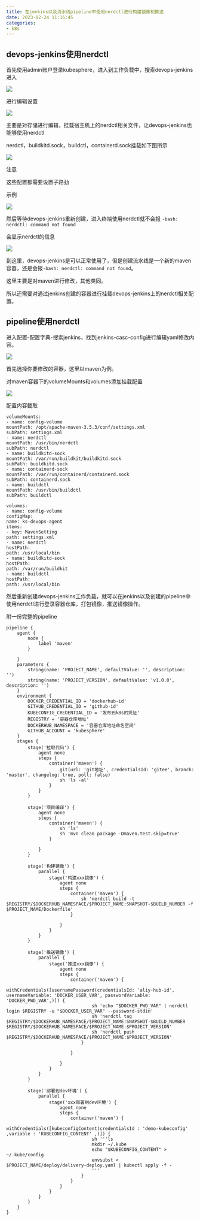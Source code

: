 ```yaml
---
title: 在jenkins以及流水线pipeline中使用nerdctl进行构建镜像和推送
date: 2023-02-24 11:16:45
categories: 
- k8s
---
```


## devops-jenkins使用nerdctl

首先使用admin账户登录kubesphere，进入到工作负载中，搜索devops-jenkins进入

![](2023/02/24/在jenkins以及流水线pipeline中使用nerdctl进行构建镜像和推送/01.png)

进行编辑设置

![](2023/02/24/在jenkins以及流水线pipeline中使用nerdctl进行构建镜像和推送/02.png)

主要是对存储进行编辑，挂载宿主机上的nerdctl相关文件，让devops-jenkins也能够使用nerdctl

nerdctl，buildkitd.sock，buildctl，containerd.sock挂载如下图所示

![](2023/02/24/在jenkins以及流水线pipeline中使用nerdctl进行构建镜像和推送/03.png)

注意

这些配置都需要设置子路劲

示例

![](2023/02/24/在jenkins以及流水线pipeline中使用nerdctl进行构建镜像和推送/04.png)

然后等待devops-jenkins重新创建，进入终端使用nerdctl就不会报 `-bash: nerdctl: command not found`

会显示nerdctl的信息

![](2023/02/24/在jenkins以及流水线pipeline中使用nerdctl进行构建镜像和推送/05.png)

到这里，devops-jenkins是可以正常使用了，但是创建流水线是一个新的maven容器，还是会报`-bash: nerdctl: command not found`。

这里主要是对maven进行修改，其他类同。

所以还需要对通过jenkins创建的容器进行挂载devops-jenkins上的nerdctl相关配置。

## pipeline使用nerdctl

进入配置-配置字典-搜索jenkins，找到jenkins-casc-config进行编辑yaml修改内容。

![](2023/02/24/在jenkins以及流水线pipeline中使用nerdctl进行构建镜像和推送/06.png)

首先选择你要修改的容器，这里以maven为例。

对maven容器下的volumeMounts和volumes添加挂载配置

![](2023/02/24/在jenkins以及流水线pipeline中使用nerdctl进行构建镜像和推送/07.png)

配置内容截取

```
volumeMounts:
- name: config-volume
mountPath: /opt/apache-maven-3.5.3/conf/settings.xml
subPath: settings.xml
- name: nerdctl
mountPath: /usr/bin/nerdctl
subPath: nerdctl
- name: buildkitd-sock
mountPath: /var/run/buildkit/buildkitd.sock
subPath: buildkitd.sock
- name: containerd-sock
mountPath: /var/run/containerd/containerd.sock
subPath: containerd.sock                           
- name: buildctl
mountPath: /usr/bin/buildctl
subPath: buildctl

volumes:
- name: config-volume
configMap:
name: ks-devops-agent
items:
- key: MavenSetting
path: settings.xml
- name: nerdctl
hostPath:
path: /usr/local/bin
- name: buildkitd-sock
hostPath:
path: /var/run/buildkit
- name: buildctl
hostPath:
path: /usr/local/bin 
```

然后重新创建devops-jenkins工作负载，就可以在jenkins以及创建的pipeline中使用nerdctl进行登录容器仓库，打包镜像，推送镜像操作。

附一份完整的pipeline

```
pipeline {
    agent {
        node {
            label 'maven'
        }

    }
    parameters {
        string(name: 'PROJECT_NAME', defaultValue: '', description: '')
        string(name: 'PROJECT_VERSION', defaultValue: 'v1.0.0', description: '')
    }
    environment {
        DOCKER_CREDENTIAL_ID = 'dockerhub-id'
        GITHUB_CREDENTIAL_ID = 'github-id'
        KUBECONFIG_CREDENTIAL_ID = '发布到k8s的凭证'
        REGISTRY = '容器仓库地址'
        DOCKERHUB_NAMESPACE = '容器仓库地址命名空间'
        GITHUB_ACCOUNT = 'kubesphere'
    }
    stages {
        stage('拉取代码') {
            agent none
            steps {
                container('maven') {
                    git(url: 'git地址', credentialsId: 'gitee', branch: 'master', changelog: true, poll: false)
                    sh 'ls -al'
                }
            }
        }

        stage('项目编译') {
            agent none
            steps {
                container('maven') {
                    sh 'ls'
                    sh 'mvn clean package -Dmaven.test.skip=true'
                }

            }
        }

        stage('构建镜像') {
            parallel {
                stage('构建xxx镜像') {
                    agent none
                    steps {
                        container('maven') {
                            sh 'nerdctl build -t $REGISTRY/$DOCKERHUB_NAMESPACE/$PROJECT_NAME:SNAPSHOT-$BUILD_NUMBER -f $PROJECT_NAME/Dockerfile'
                        }

                    }
                }
            }
        }

        stage('推送镜像') {
            parallel {
                stage('推送xxx镜像') {
                    agent none
                    steps {
                        container('maven') {
                            withCredentials([usernamePassword(credentialsId: 'aliy-hub-id', usernameVariable: 'DOCKER_USER_VAR', passwordVariable: 'DOCKER_PWD_VAR',)]) {
                                sh 'echo "$DOCKER_PWD_VAR" | nerdctl login $REGISTRY -u "$DOCKER_USER_VAR" --password-stdin'
                                sh 'nerdctl tag $REGISTRY/$DOCKERHUB_NAMESPACE/$PROJECT_NAME:SNAPSHOT-$BUILD_NUMBER $REGISTRY/$DOCKERHUB_NAMESPACE/$PROJECT_NAME:$PROJECT_VERSION'
                                sh 'nerdctl push  $REGISTRY/$DOCKERHUB_NAMESPACE/$PROJECT_NAME:$PROJECT_VERSION'
                            }

                        }

                    }
                }
            }
        }

        stage('部署到dev环境') {
            parallel {
                stage('xxx部署到dev环境') {
                    agent none
                    steps {
                        container('maven') {
                            withCredentials([kubeconfigContent(credentialsId : 'demo-kubeconfig' ,variable : 'KUBECONFIG_CONTENT' ,)]) {
                                sh '''ls
                                mkdir ~/.kube
                                echo "$KUBECONFIG_CONTENT" > ~/.kube/config
                                envsubst < $PROJECT_NAME/deploy/delivery-deploy.yaml | kubectl apply -f -
                                '''
                            }
                        }
                    }
                }
            }
        }
    }
}
```

